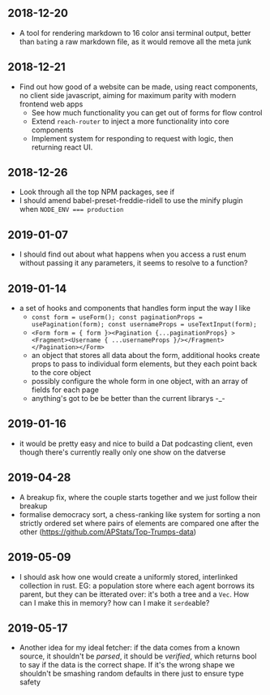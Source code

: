 ## 2018-12-20

- A tool for rendering markdown to 16 color ansi terminal output, better than `bat`ing a raw markdown file, as it would remove all the meta junk

## 2018-12-21

- Find out how good of a website can be made, using react components, no client side javascript, aiming for maximum parity with modern frontend web apps
  - See how much functionality you can get out of forms for flow control
  - Extend `reach-router` to inject a more functionality into core components
  - Implement system for responding to request with logic, then returning react UI.

## 2018-12-26

- Look through all the top NPM packages, see if
- I should amend babel-preset-freddie-ridell to use the minify plugin when `NODE_ENV === production`

## 2019-01-07

- I should find out about what happens when you access a rust enum without passing it any parameters, it seems to resolve to a function?

## 2019-01-14

- a set of hooks and components that handles form input the way I like
  - `const form = useForm(); const paginationProps = usePagination(form); const usernameProps = useTextInput(form);`
  - `<Form form = { form }><Pagination {...paginationProps} ><Fragment><Username { ...usernameProps }/></Fragment></Pagination></Form>`
  - an object that stores all data about the form, additional hooks create props to pass to individual form elements, but they each point back to the core object
  - possibly configure the whole form in one object, with an array of fields for each page
  - anything's got to be be better than the current librarys -\_-

## 2019-01-16

- it would be pretty easy and nice to build a Dat podcasting client, even though there's currently really only one show on the datverse

## 2019-04-28

- A breakup fix, where the couple starts together and we just follow their breakup
- formalise democracy sort, a chess-ranking like system for sorting a non strictly ordered set where pairs of elements are compared one after the other (https://github.com/APStats/Top-Trumps-data)

## 2019-05-09

- I should ask how one would create a uniformly stored, interlinked collection in rust. EG: a population store where each agent borrows its parent, but they can be itterated over: it's both a tree and a `Vec`. How can I make this in memory? how can I make it `serde`able?

## 2019-05-17

- Another idea for my ideal fetcher: if the data comes from a known source, it shouldn't be _parsed_, it should be _verified_, which returns bool to say if the data is the correct shape. If it's the wrong shape we shouldn't be smashing random defaults in there just to ensure type safety
